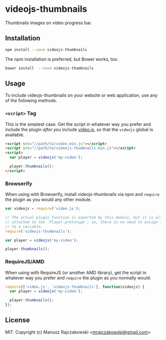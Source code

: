 # videojs-thumbnails

Thumbnails images on video progress bar.

## Installation

```sh
npm install --save videojs-thumbnails
```

The npm installation is preferred, but Bower works, too.

```sh
bower install  --save videojs-thumbnails
```

## Usage

To include videojs-thumbnails on your website or web application, use any of the following methods.

### `<script>` Tag

This is the simplest case. Get the script in whatever way you prefer and include the plugin _after_ you include [video.js][videojs], so that the `videojs` global is available.

```html
<script src="//path/to/video.min.js"></script>
<script src="//path/to/videojs-thumbnails.min.js"></script>
<script>
  var player = videojs('my-video');

  player.thumbnails();
</script>
```

### Browserify

When using with Browserify, install videojs-thumbnails via npm and `require` the plugin as you would any other module.

```js
var videojs = require('video.js');

// The actual plugin function is exported by this module, but it is also
// attached to the `Player.prototype`; so, there is no need to assign it
// to a variable.
require('videojs-thumbnails');

var player = videojs('my-video');

player.thumbnails();
```

### RequireJS/AMD

When using with RequireJS (or another AMD library), get the script in whatever way you prefer and `require` the plugin as you normally would:

```js
require(['video.js', 'videojs-thumbnails'], function(videojs) {
  var player = videojs('my-video');

  player.thumbnails();
});
```

## License

MIT. Copyright (c) Mariusz Rajczakowski &lt;mrajczakowski@gmail.com&gt;


[videojs]: http://videojs.com/
